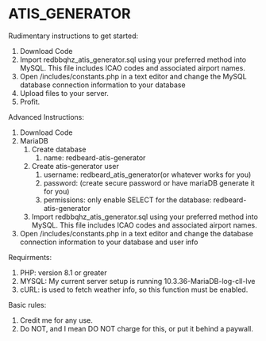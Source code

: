 # ATIS_GENERATOR

Rudimentary instructions to get started:
1. Download Code
2. Import redbbqhz_atis_generator.sql using your preferred method into MySQL. This file includes ICAO codes and associated airport names.
3. Open /includes/constants.php in a text editor and change the MySQL database connection information to your database
4. Upload files to your server.
5. Profit.

Advanced Instructions:
1. Download Code
2. MariaDB
	1. Create database
		1. name: redbeard-atis-generator
	2. Create atis-generator user
		1. username: redbeard_atis_generator(or whatever works for you)
		2. password: (create secure password or have mariaDB generate it for you)
		3. permissions: only enable SELECT for the database: redbeard-atis-generator
	3. Import redbbqhz_atis_generator.sql using your preferred method into MySQL. This file includes ICAO codes and associated airport names.
3. Open /includes/constants.php in a text editor and change the database connection information to your database and user info

Requirments:
1. PHP: version 8.1 or greater
2. MYSQL: My current server setup is running 10.3.36-MariaDB-log-cll-lve
3. cURL: is used to fetch weather info, so this function must be enabled.

Basic rules:
1. Credit me for any use.
2. Do NOT, and I mean DO NOT charge for this, or put it behind a paywall.
